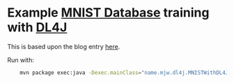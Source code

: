 # Example [MNIST Database](https://en.wikipedia.org/wiki/MNIST_database) training with [DL4J](https://deeplearning4j.konduit.ai/)

This is based upon the blog entry [here](https://medium.com/mlearning-ai/deeplearning4-for-image-classification-part-1-fc01cb2b1c62).

Run with:

```bash
    mvn package exec:java -Dexec.mainClass="name.mjw.dl4j.MNISTWithDL4J"
```

